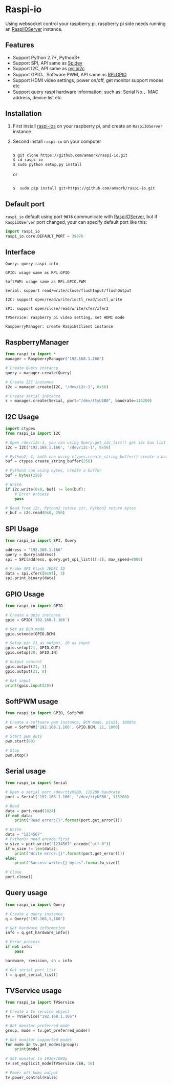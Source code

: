 Raspi-io
========
Using websocket control your raspberry pi, raspberry pi side needs running an  [RaspiIOServer](https://github.com/amaork/raspi-ios "RaspiIOServer") instance.

## Features

- Support Python 2.7+, Python3+
- Support SPI, API same as [Spidev](https://github.com/doceme/py-spidev)
- Support I2C, API same as [pylibi2c](https://github.com/amaork/libi2c)
- Support GPIO、Software PWM, API same as [RPi.GPIO](https://sourceforge.net/projects/raspberry-gpio-python/)
- Support HDMI video settings, power on/off, get monitor support modes etc
- Support query raspi hardware information, such as: Serial No.、MAC address, device list etc

## Installation

1. First install [raspi-ios](https://github.com/amaork/raspi-ios) on your raspberry pi, and create an `RaspiIOServer` instance

2. Second install `raspi-io` on your computer

    ```bash

    $ git clone https://github.com/amaork/raspi-io.git
    $ cd raspi-io
    $ sudo python setup.py install
    ```

    or 

    ```bash

    $  sudo pip install git+https://github.com/amaork/raspi-io.git
    ```

## Default port

`raspi_io` default using port **`9876`** communicate with [RaspiIOServer](https://github.com/amaork/raspi-ios "RaspiIOServer"), but if `RaspiIOServer` port changed, your can specify default port like this:

```python
import raspi_io
raspi_io.core.DEFAULT_PORT = 39876
```

## Interface
    Query: query raspi info

    GPIO: usage same as RPi.GPIO

    SoftPWM: usage same as RPi.GPIO.PWM

    Serial: support read/write/close/flushInput/flushOutput

    I2C: support open/read/write/ioctl_read/ioctl_write

    SPI: support open/close/read/write/xfer/xfer2
    
    TVService: raspberry pi video setting, set HDMI mode
    
    RaspberryManager: create RaspiWsClient instance
    
## RaspberryManager
```python
from raspi_io import *
manager = RaspberryManager("192.168.1.166")

# Create Query instance
query = manager.create(Query)

# Create I2C instance
i2c = manager.create(I2C, "/dev/i2c-1", 0x56)

# Create serial instance
s = manager.create(Serial, port="/dev/ttyUSB0", baudrate=115200)

```
   
## I2C Usage
```python
import ctypes
from raspi_io import I2C

# Open /dev/i2c-1, you can using Query.get_i2c_list() get i2c bus list
i2c = I2C('192.168.1.166', '/dev/i2c-1', 0x56)

# Python2, 3, both can using ctypes.create_string_buffer() create a buffer
buf = ctypes.create_string_buffer(256)

# Python3 can using bytes, create a buffer
buf = bytes(256)

# Write
if i2c.write(0x0, buf) != len(buf):
    # Error process
    pass

# Read from i2c, Python2 return str, Python3 return bytes
r_buf = i2c.read(0x0, 256)
```

## SPI Usage
```python
from raspi_io import SPI, Query

address = "192.168.1.166"
query = Query(address)
spi = SPI(address, query.get_spi_list()[-1], max_speed=8000)

# Probe SPI Flash JEDEC ID
data = spi.xfer([0x9f], 3)
spi.print_binary(data)
```


## GPIO Usage
```python
from raspi_io import GPIO

# Create a gpio instance
gpio = GPIO('192.168.1.166')

# Set as BCM mode
gpio.setmode(GPIO.BCM)

# Setup pin 21 as output, 20 as input
gpio.setup(21, GPIO.OUT)
gpio.setup(20, GPIO.IN)

# Output control
gpio.output(21, 1)
gpio.output(21, 0)

# Get input
print(gpio.input(20))
```

## SoftPWM usage
```python
from raspi_io import GPIO, SoftPWM

# Create a software pwm instance, BCM mode, pin21, 1000hz
pwm = SoftPWM('192.168.1.166', GPIO.BCM, 21, 1000)

# Start pwm duty
pwm.start(80)

# Stop
pwm.stop()
```

## Serial usage
```python
from raspi_io import Serial

# Open a serial port /dev/ttyUSB0, 115200 baudrate
port = Serial('192.168.1.166', '/dev/ttyUSB0', 115200)

# Read
data = port.read(1024)
if not data:
    print("Read error:{}".format(port.get_error()))

# Write
data = "1234567"
# Python3+ need encode first
w_size = port.write("1234567".encode("utf-8"))
if w_size != len(data):
    print("Write error:{}".format(port.get_error()))
else:
    print("Success write:{} bytes".format(w_size))

# Close
port.close()
```

## Query usage
```python
from raspi_io import Query

# Create a query instance
q = Query("192.168,1,166")

# Get hardware information
info = q.get_hardware_info()

# Error process
if not info:
    pass

hardware, revision, sn = info

# Get serial port list
l = q.get_serial_list()
```

## TVService usage
```python
from raspi_io import TVService

# Create a tv service object
tv = TVService("192.168.1.166")

# Get monitor preferred mode
group, mode = tv.get_preferred_mode()

# Get monitor supported modes
for mode in tv.get_modes(group):
    print(mode)
    
# Set monitor to 1920x1080p
tv.set_explicit_mode(TVService.CEA, 16)

# Power off hdmi output
tv.power_control(False)
```


